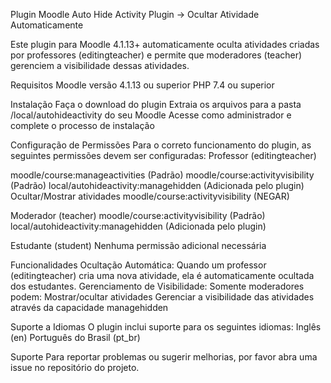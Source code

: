 Plugin Moodle
Auto Hide Activity Plugin → Ocultar Atividade Automaticamente

Este plugin para Moodle 4.1.13+ automaticamente oculta atividades criadas por professores (editingteacher) e permite que moderadores (teacher) gerenciem a visibilidade dessas atividades.

Requisitos
Moodle versão 4.1.13 ou superior
PHP 7.4 ou superior

Instalação
Faça o download do plugin
Extraia os arquivos para a pasta /local/autohideactivity do seu Moodle
Acesse como administrador e complete o processo de instalação

Configuração de Permissões
Para o correto funcionamento do plugin, as seguintes permissões devem ser configuradas:
Professor (editingteacher)

moodle/course:manageactivities (Padrão)
moodle/course:activityvisibility (Padrão)
local/autohideactivity:managehidden (Adicionada pelo plugin)
Ocultar/Mostrar atividades
moodle/course:activityvisibility (NEGAR)

Moderador (teacher)
moodle/course:activityvisibility (Padrão)
local/autohideactivity:managehidden (Adicionada pelo plugin)

Estudante (student)
Nenhuma permissão adicional necessária

Funcionalidades
Ocultação Automática: Quando um professor (editingteacher) cria uma nova atividade, ela é automaticamente ocultada dos estudantes.
Gerenciamento de Visibilidade: Somente moderadores podem: 
Mostrar/ocultar atividades
Gerenciar a visibilidade das atividades através da capacidade managehidden


Suporte a Idiomas
O plugin inclui suporte para os seguintes idiomas:
Inglês (en)
Português do Brasil (pt_br)

Suporte
Para reportar problemas ou sugerir melhorias, por favor abra uma issue no repositório do projeto.

